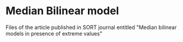 # Median Bilinear model
Files of the article published in SORT journal entitled "Median bilinear models in presence of extreme values"

